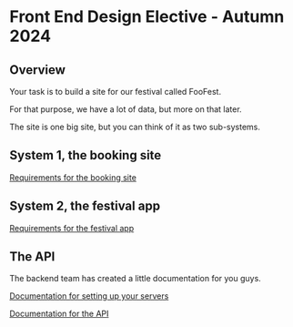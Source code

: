 # Front End Design Elective - Autumn 2024

## Overview

Your task is to build a site for our festival called FooFest.

For that purpose, we have a lot of data, but more on that later.

The site is one big site, but you can think of it as two sub-systems.

## System 1, the booking site

[Requirements for the booking site](FORM-REQUIREMENTS.md)

## System 2, the festival app

[Requirements for the festival app](APP-REQUIREMENTS.md)

## The API

The backend team has created a little documentation for you guys.

[Documentation for setting up your servers](DEPLOYMENT-GLITCH.md)

[Documentation for the API](https://daviatkea.github.io/Foofest-Exam-API-Docs/)
